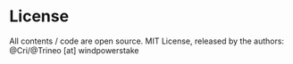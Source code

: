 # License
All contents / code are open source. MIT License, released by the authors: @Cri/@Trineo [at] windpowerstake
